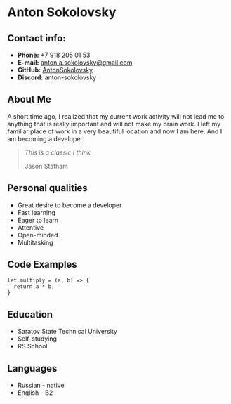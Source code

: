 # Anton Sokolovsky
## Contact info:
- **Phone:** +7 918 205 01 53
- **E-mail:** anton.a.sokolovsky@gmail.com
- **GitHub:** [AntonSokolovsky](https://gist.github.com/AntonSokolovsky)
- **Discord:** anton-sokolovsky

## About Me
A short time ago, I realized that my current work activity will not lead me to anything that is really important and will not make my brain work. I left my familiar place of work in a very beautiful location and now I am here. And I am becoming a developer. 
>*This is a classic I think.*
>
>Jason Statham

## Personal qualities
-  Great desire to become a developer
-  Fast learning
-  Eager to learn
-  Attentive
-  Open-minded
-  Multitasking

## Code Examples
```
let multiply = (a, b) => {
  return a * b;
}
```

## Education
* Saratov State Technical University
* Self-studying
* RS School

## Languages
-  Russian - native 
-  English - B2
